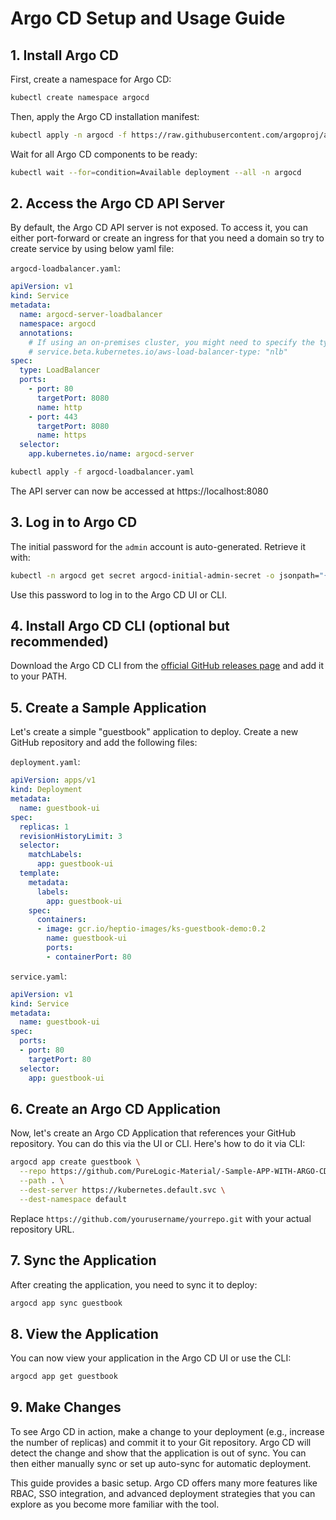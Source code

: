 # Argo CD Setup and Usage Guide

## 1. Install Argo CD

First, create a namespace for Argo CD:

```bash
kubectl create namespace argocd
```

Then, apply the Argo CD installation manifest:

```bash
kubectl apply -n argocd -f https://raw.githubusercontent.com/argoproj/argo-cd/stable/manifests/install.yaml
```

Wait for all Argo CD components to be ready:

```bash
kubectl wait --for=condition=Available deployment --all -n argocd
```

## 2. Access the Argo CD API Server

By default, the Argo CD API server is not exposed. To access it, you can either port-forward or create an ingress for that you need a domain so try to create service by using below yaml file:

`argocd-loadbalancer.yaml`:
```yaml
apiVersion: v1
kind: Service
metadata:
  name: argocd-server-loadbalancer
  namespace: argocd
  annotations:
    # If using an on-premises cluster, you might need to specify the type of load balancer
    # service.beta.kubernetes.io/aws-load-balancer-type: "nlb"
spec:
  type: LoadBalancer
  ports:
    - port: 80
      targetPort: 8080
      name: http
    - port: 443
      targetPort: 8080
      name: https
  selector:
    app.kubernetes.io/name: argocd-server
```

```bash
kubectl apply -f argocd-loadbalancer.yaml
```
The API server can now be accessed at https://localhost:8080

## 3. Log in to Argo CD

The initial password for the `admin` account is auto-generated. Retrieve it with:

```bash
kubectl -n argocd get secret argocd-initial-admin-secret -o jsonpath="{.data.password}" | base64 -d
```

Use this password to log in to the Argo CD UI or CLI.

## 4. Install Argo CD CLI (optional but recommended)

Download the Argo CD CLI from the [official GitHub releases page](https://github.com/argoproj/argo-cd/releases) and add it to your PATH.

## 5. Create a Sample Application

Let's create a simple "guestbook" application to deploy. Create a new GitHub repository and add the following files:

`deployment.yaml`:

```yaml
apiVersion: apps/v1
kind: Deployment
metadata:
  name: guestbook-ui
spec:
  replicas: 1
  revisionHistoryLimit: 3
  selector:
    matchLabels:
      app: guestbook-ui
  template:
    metadata:
      labels:
        app: guestbook-ui
    spec:
      containers:
      - image: gcr.io/heptio-images/ks-guestbook-demo:0.2
        name: guestbook-ui
        ports:
        - containerPort: 80
```

`service.yaml`:

```yaml
apiVersion: v1
kind: Service
metadata:
  name: guestbook-ui
spec:
  ports:
  - port: 80
    targetPort: 80
  selector:
    app: guestbook-ui
```

## 6. Create an Argo CD Application

Now, let's create an Argo CD Application that references your GitHub repository. You can do this via the UI or CLI. Here's how to do it via CLI:

```bash
argocd app create guestbook \
  --repo https://github.com/PureLogic-Material/-Sample-APP-WITH-ARGO-CD.git \
  --path . \
  --dest-server https://kubernetes.default.svc \
  --dest-namespace default
```

Replace `https://github.com/yourusername/yourrepo.git` with your actual repository URL.

## 7. Sync the Application

After creating the application, you need to sync it to deploy:

```bash
argocd app sync guestbook
```

## 8. View the Application

You can now view your application in the Argo CD UI or use the CLI:

```bash
argocd app get guestbook
```

## 9. Make Changes

To see Argo CD in action, make a change to your deployment (e.g., increase the number of replicas) and commit it to your Git repository. Argo CD will detect the change and show that the application is out of sync. You can then either manually sync or set up auto-sync for automatic deployment.

This guide provides a basic setup. Argo CD offers many more features like RBAC, SSO integration, and advanced deployment strategies that you can explore as you become more familiar with the tool.
